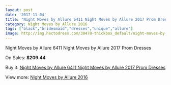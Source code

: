 ```yaml
---
layout: post
date: '2017-11-04'
title: "Night Moves by Allure 6411 Night Moves by Allure 2017 Prom Dresses"
category: Night Moves by Allure 2016
tags: ["black","bridesmaid","dresses","unique","allure"]
image: http://img.hectodress.com/30470-thickbox_default/night-moves-by-allure-6411-night-moves-by-allure-2012-prom-dresses.jpg
---
```

Night Moves by Allure 6411 Night Moves by Allure 2017 Prom Dresses

On Sales: **$209.44**
<a href="https://www.hectodress.com/night-moves-by-allure-2013/14038-night-moves-by-allure-6411-night-moves-by-allure-2012-prom-dresses.html"><amp-img layout="responsive" width="600" height="600" src="//img.hectodress.com/30470-thickbox_default/night-moves-by-allure-6411-night-moves-by-allure-2012-prom-dresses.jpg" alt="Night Moves by Allure 6411 Night Moves by Allure 2017 Prom Dresses 0" /></a>
<a href="https://www.hectodress.com/night-moves-by-allure-2013/14038-night-moves-by-allure-6411-night-moves-by-allure-2012-prom-dresses.html"><amp-img layout="responsive" width="600" height="600" src="//img.hectodress.com/30473-thickbox_default/night-moves-by-allure-6411-night-moves-by-allure-2012-prom-dresses.jpg" alt="Night Moves by Allure 6411 Night Moves by Allure 2017 Prom Dresses 1" /></a>
<a href="https://www.hectodress.com/night-moves-by-allure-2013/14038-night-moves-by-allure-6411-night-moves-by-allure-2012-prom-dresses.html"><amp-img layout="responsive" width="600" height="600" src="//img.hectodress.com/30472-thickbox_default/night-moves-by-allure-6411-night-moves-by-allure-2012-prom-dresses.jpg" alt="Night Moves by Allure 6411 Night Moves by Allure 2017 Prom Dresses 2" /></a>
<a href="https://www.hectodress.com/night-moves-by-allure-2013/14038-night-moves-by-allure-6411-night-moves-by-allure-2012-prom-dresses.html"><amp-img layout="responsive" width="600" height="600" src="//img.hectodress.com/30471-thickbox_default/night-moves-by-allure-6411-night-moves-by-allure-2012-prom-dresses.jpg" alt="Night Moves by Allure 6411 Night Moves by Allure 2017 Prom Dresses 3" /></a>

Buy it: [Night Moves by Allure 6411 Night Moves by Allure 2017 Prom Dresses](https://www.hectodress.com/night-moves-by-allure-2013/14038-night-moves-by-allure-6411-night-moves-by-allure-2012-prom-dresses.html "Night Moves by Allure 6411 Night Moves by Allure 2017 Prom Dresses")

View more: [Night Moves by Allure 2016](https://www.hectodress.com/239-night-moves-by-allure-2013 "Night Moves by Allure 2016")